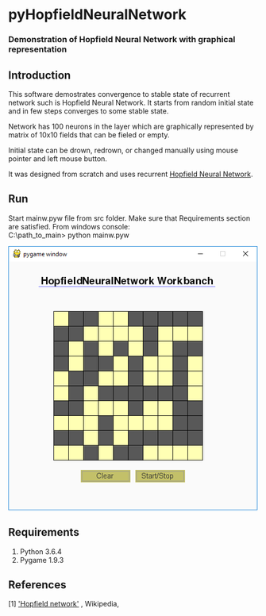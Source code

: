 # pyHopfieldNeuralNetwork
### Demonstration of Hopfield Neural Network with graphical representation 

## Introduction
This software demostrates convergence to stable state of recurrent network such is Hopfield Neural Network.
It starts from random initial state and in few steps converges to some stable state. 

Network has 100 neurons in the layer which are graphically represented by matrix of 10x10 fields that can be fieled or empty.

Initial state can be drown, redrown, or changed manually using mouse pointer and left mouse button.

It was designed from scratch and uses recurrent [Hopfield Neural Network](https://en.wikipedia.org/wiki/Hopfield_network).


## Run

Start mainw.pyw file from src folder. Make sure that Requirements section are satisfied.
From windows console:  
C:\path_to_main> python mainw.pyw

[comment]: ![Screenshot](file://media/pyHopfiledNeuralNetwork.png)
![Screenshot](media/pyHopfiledNeuralNetwork.PNG)

## Requirements

1. Python 3.6.4
2. Pygame 1.9.3


## References
[1] ['Hopfield network'](https://en.wikipedia.org/wiki/Hopfield_network) , Wikipedia,  

